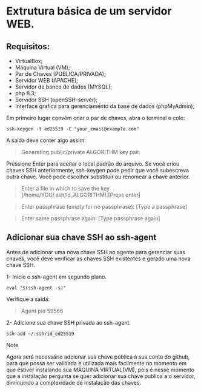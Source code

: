 # Extrutura básica de um servidor WEB.

## Requisitos:

- VirtualBox;
- Máquina Virtual (VM);
- Par de Chaves (PÚBLICA/PRIVADA);
- Servidor WEB (APACHE);
- Servidor de banco de dados (MYSQL);
- php 8.3;
- Servidor SSH (openSSH-server);
- Interface grafica para gerenciamento da base de dados (phpMyAdmin);

Em primeiro lugar convém criar o par de chaves, abra o terminal e cole:

```
ssh-keygen -t ed25519 -C "your_email@example.com"
```

A saída deve conter algo assim:

> Generating public/private ALGORITHM key pair.

Pressione Enter para aceitar o local padrão do arquivo. Se você criou chaves SSH anteriormente, ssh-keygen pode pedir que você subescreva outra chave. Você pode escolher substituir ou renomear a chave anterior. 

> Enter a file in which to save the key (/home/YOU/.ssh/id_ALGORITHM):[Press enter]

> Enter passphrase (empty for no passphrase): [Type a passphrase]

> Enter same passphrase again: [Type passphrase again]

## Adicionar sua chave SSH ao ssh-agent

Antes de adicionar uma nova chave SSH ao agente para gerenciar suas chaves, você deve verificar as chaves SSH existentes e gerado uma nova chave SSH.

1- Inicie o ssh-agent em segundo plano.
```
eval "$(ssh-agent -s)"
```

Verifique a saida:
> Agent pid 59566


2- Adicione sua chave SSH privada ao ssh-agent.
```
ssh-add ~/.ssh/id_ed25519
```
> [!NOTE]
> Agora será necessário adcionar sua chave pública à sua conta do github, para que possa ser validada e utilizada mais facilmente no momento em que estiver instalando sua MÁQUINA VIRTUAL(VM), pois é nesse momento que a instalação pergunta se quer adicionar sua chave publica a o servidor, diminuindo a complexidade de instalação das chaves.







